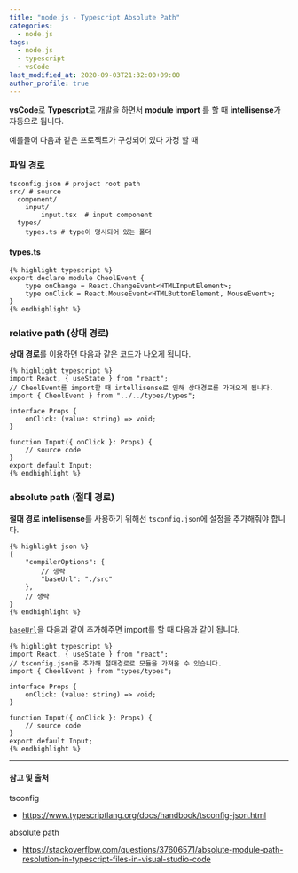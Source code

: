 ```yaml
---
title: "node.js - Typescript Absolute Path"
categories: 
  - node.js
tags:
  - node.js
  - typescript
  - vsCode
last_modified_at: 2020-09-03T21:32:00+09:00
author_profile: true
---
```

**vsCode**로 **Typescript**로 개발을 하면서 **module import** 를 할 때 **intellisense**가 자동으로 됩니다.

예를들어 다음과 같은 프로젝트가 구성되어 있다 가정 할 때

### 파일 경로

    tsconfig.json # project root path
    src/ # source
      component/
        input/
            input.tsx  # input component
      types/ 
        types.ts # type이 명시되어 있는 폴더

#### types.ts

    {% highlight typescript %}
    export declare module CheolEvent {
        type onChange = React.ChangeEvent<HTMLInputElement>;
        type onClick = React.MouseEvent<HTMLButtonElement, MouseEvent>;
    }
    {% endhighlight %}

### relative path (상대 경로)

**상대 경로**를 이용하면 다음과 같은 코드가 나오게 됩니다.

    {% highlight typescript %}
    import React, { useState } from "react";
    // CheolEvent를 import할 때 intellisense로 인해 상대경로를 가져오게 됩니다.
    import { CheolEvent } from "../../types/types";

    interface Props {
        onClick: (value: string) => void;
    }

    function Input({ onClick }: Props) {
        // source code
    }
    export default Input;
    {% endhighlight %}




### absolute path (절대 경로)

**절대 경로 intellisense**를 사용하기 위해선 `tsconfig.json`에 설정을 추가해줘야 합니다.

    {% highlight json %}
    {
        "compilerOptions": {
            // 생략
            "baseUrl": "./src"
        },
        // 생략 
    }
    {% endhighlight %}

[`baseUrl`](https://www.typescriptlang.org/docs/handbook/module-resolution.html#base-url)을 다음과 같이 추가해주면 import를 할 때 다음과 같이 됩니다.

    {% highlight typescript %}
    import React, { useState } from "react";
    // tsconfig.json을 추가해 절대경로로 모듈을 가져올 수 있습니다.
    import { CheolEvent } from "types/types";

    interface Props {
        onClick: (value: string) => void;
    }

    function Input({ onClick }: Props) {
        // source code
    }
    export default Input;
    {% endhighlight %}



---
#### 참고 및 출처

tsconfig
- <https://www.typescriptlang.org/docs/handbook/tsconfig-json.html>

absolute path
- <https://stackoverflow.com/questions/37606571/absolute-module-path-resolution-in-typescript-files-in-visual-studio-code>
